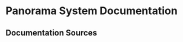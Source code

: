 # Panorama System Documentation

## Documentation Sources

<!-- Add links to relevant documentation sources for the Panorama system -->
<!-- Examples: Confluence pages, wikis, external documentation, runbooks, etc. -->

